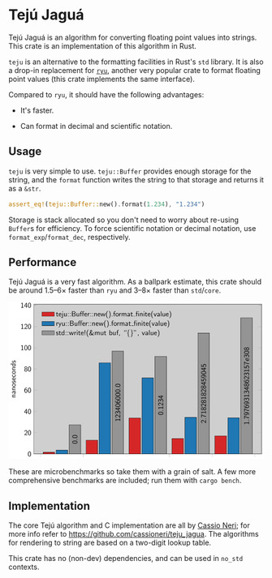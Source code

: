 Tejú Jaguá
==========

Tejú Jaguá is an algorithm for converting floating point values into strings. This crate is an
implementation of this algorithm in Rust.

`teju` is an alternative to the formatting facilities in Rust's `std` library. It is also a drop-in
replacement for [`ryu`](https://crates.io/crates/ryu), another very popular crate to format
floating point values (this crate implements the same interface).

Compared to `ryu`, it should have the following advantages: 

- It's faster.

- Can format in decimal and scientific notation.

## Usage

`teju` is very simple to use. `teju::Buffer` provides enough storage for the string, and the
`format` function writes the string to that storage and returns it as a `&str`.

```rust
assert_eq!(teju::Buffer::new().format(1.234), "1.234")
```

Storage is stack allocated so you don't need to worry about re-using `Buffer`s for efficiency. To
force scientific notation or decimal notation, use `format_exp`/`format_dec`, respectively.

## Performance

Tejú Jaguá is a very fast algorithm. As a ballpark estimate, this crate should be around 1.5–6×
faster than `ryu` and 3–8× faster than `std`/`core`.

![Microbenchmark chart comparing teju with ryu and std](microbench.png)

These are microbenchmarks so take them with a grain of salt. A few more comprehensive benchmarks
are included; run them with `cargo bench`.

## Implementation

The core Tejú algorithm and C implementation are all by
[Cassio Neri](https://scholar.google.co.uk/citations?user=SQCBUmUAAAAJ); for more info refer to
https://github.com/cassioneri/teju_jagua. The algorithms for rendering to string are based on a
two-digit lookup table.

This crate has no (non-dev) dependencies, and can be used in `no_std` contexts.
